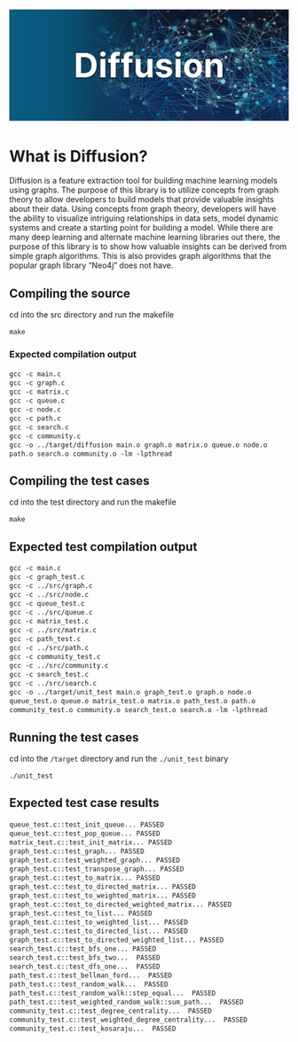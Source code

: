 # [![Bevy](screenshots/banner.png)](https://github.com/shaysingh818/Diffusion)

# What is Diffusion?
Diffusion is a feature extraction tool for building machine learning models using graphs. The purpose of this library is to utilize concepts from graph theory to allow developers to build models that provide valuable insights about their data. Using concepts from graph theory, developers will have the ability to visualize intriguing relationships in data sets, model dynamic systems and create a starting point for building a model. While there are many deep learning and alternate machine learning libraries out there, the purpose of this library is to show how valuable insights can be derived from simple graph algorithms. This is also provides graph algorithms that the popular graph library “Neo4j” does not have.  


## Compiling the source
cd into the src directory and run the makefile
```
make
```
### Expected compilation output
```
gcc -c main.c
gcc -c graph.c
gcc -c matrix.c
gcc -c queue.c
gcc -c node.c
gcc -c path.c
gcc -c search.c
gcc -c community.c
gcc -o ../target/diffusion main.o graph.o matrix.o queue.o node.o path.o search.o community.o -lm -lpthread
```

## Compiling the test cases
cd into the test directory and run the makefile
```
make
```

## Expected test compilation output
```
gcc -c main.c
gcc -c graph_test.c
gcc -c ../src/graph.c
gcc -c ../src/node.c
gcc -c queue_test.c
gcc -c ../src/queue.c
gcc -c matrix_test.c
gcc -c ../src/matrix.c
gcc -c path_test.c
gcc -c ../src/path.c
gcc -c community_test.c
gcc -c ../src/community.c
gcc -c search_test.c
gcc -c ../src/search.c
gcc -o ../target/unit_test main.o graph_test.o graph.o node.o queue_test.o queue.o matrix_test.o matrix.o path_test.o path.o community_test.o community.o search_test.o search.o -lm -lpthread
```

## Running the test cases
cd into the ```/target``` directory and run the ```./unit_test``` binary

```
./unit_test
```

## Expected test case results
```
queue_test.c::test_init_queue... PASSED
queue_test.c::test_pop_queue... PASSED
matrix_test.c::test_init_matrix... PASSED
graph_test.c::test_graph... PASSED
graph_test.c::test_weighted_graph... PASSED
graph_test.c::test_transpose_graph... PASSED
graph_test.c::test_to_matrix... PASSED
graph_test.c::test_to_directed_matrix... PASSED
graph_test.c::test_to_weighted_matrix... PASSED
graph_test.c::test_to_directed_weighted_matrix... PASSED
graph_test.c::test_to_list... PASSED
graph_test.c::test_to_weighted_list... PASSED
graph_test.c::test_to_directed_list... PASSED
graph_test.c::test_to_directed_weighted_list... PASSED
search_test.c::test_bfs_one... PASSED
search_test.c::test_bfs_two...  PASSED
search_test.c::test_dfs_one...  PASSED
path_test.c::test_bellman_ford...  PASSED
path_test.c::test_random_walk...  PASSED
path_test.c::test_random_walk::step_equal...  PASSED
path_test.c::test_weighted_random_walk::sum_path...  PASSED
community_test.c::test_degree_centrality...  PASSED
community_test.c::test_weighted_degree_centrality...  PASSED
community_test.c::test_kosaraju...  PASSED
```






